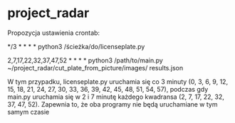# project_radar


Propozycja ustawienia crontab:

*/3 * * * * python3 /ścieżka/do/licenseplate.py

2,7,17,22,32,37,47,52 * * * * python3 /path/to/main.py ~/project_radar/cut_plate_from_picture/images/ results.json

W tym przypadku, licenseplate.py uruchamia się co 3 minuty (0, 3, 6, 9, 12, 15, 18, 21, 24, 27, 30, 33, 36, 39, 42, 45, 48, 51, 54, 57), podczas gdy main.py uruchamia się w 2 i 7 minutę każdego kwadransa (2, 7, 17, 22, 32, 37, 47, 52). Zapewnia to, że oba programy nie będą uruchamiane w tym samym czasie
